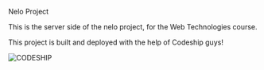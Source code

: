 Nelo Project

This is the server side of the nelo project, for the Web Technologies course.

This project is built and deployed with the help of Codeship  guys!

![CODESHIP](https://www.codeship.io/projects/060f1370-c66e-0131-f1d1-1e50b873a28c/status)